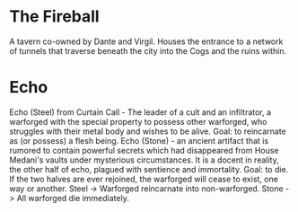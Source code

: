 # The Fireball
A tavern co-owned by Dante and Virgil. Houses the entrance to a network of tunnels that traverse beneath the city into the Cogs and the ruins within.
# Echo
Echo (Steel) from Curtain Call - The leader of a cult and an infiltrator, a warforged with the special property to possess other warforged, who struggles with their metal body and wishes to be alive.
Goal: to reincarnate as (or possess) a flesh being.
Echo (Stone) - an ancient artifact that is rumored to contain powerful secrets which had disappeared from House Medani's vaults under mysterious circumstances. It is a docent in reality, the other half of echo, plagued with sentience and immortality.
Goal: to die.
If the two halves are ever rejoined, the warforged will cease to exist, one way or another.
Steel -> Warforged reincarnate into non-warforged.
Stone -> All warforged die immediately.